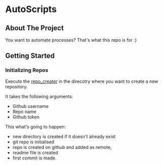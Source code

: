 # AutoScripts

## About The Project

You want to automate processes? That's what this repo is for :)

## Getting Started

### Initializing Repos
Execute the [repo_creater](repo_creator.sh) in the direcotry where you want to create a new repository. 

It takes the following arguments:
- Github username
- Repo name
- Github token

This what's going to happen:

- new directory is created if it doesn't already exist
- git repo is initialised
- repo is created on github and added as remote,
- readme file is created 
- first commit is made.
